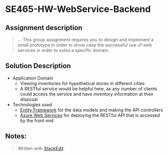 # SE465-HW-WebService-Backend

## Assignment description
> ... This group assignment requires you to design and implement a small prototype in order to show case the successful use of web services in order to solve a specific domain.

## Solution Description
- Application Domain
	- Viewing inventories for hypothetical stores in different cities
	- A RESTful service would be helpful here, as any number of clients could access the service and have inventory information at their disposal
- Technologies used
	- [Entity Framework](https://docs.microsoft.com/en-us/ef/core/)  for the data models and making the API controllers
	- [Azure Web Services](https://docs.microsoft.com/en-us/azure/app-service/app-service-web-tutorial-rest-api) for deploying the RESTful API that is accessed by the front end

## Notes:
  
  

> Written with [StackEdit](https://stackedit.io/).
<!--stackedit_data:
eyJoaXN0b3J5IjpbNjQyOTcwMjA4LC0xOTMzOTM4NjUxLDQzMT
I0MzU2NCwtNDQyMjA3NDEzXX0=
-->